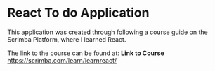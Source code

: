 # React To do Application

This application was created through following a course guide on the Scrimba Platform, where I learned React. 

The link to the course can be found at:
**Link to Course** https://scrimba.com/learn/learnreact/

